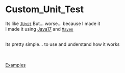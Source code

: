# Custom_Unit_Test
Its like [`JUnit`](https://junit.org/) But... worse... because I made it
<br>
I made it using [Java17](https://openjdk.java.net/) and [`Maven`](https://maven.apache.org/)

<br>
Its pretty simple... to use and understand how it works

<br><br>
[Examples](src/main/java/xyz/terrific/examples/Example.java)

